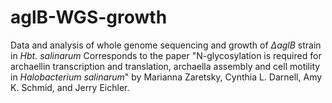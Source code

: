 # aglB-WGS-growth
Data and analysis of whole genome sequencing and growth of _∆aglB_ strain in _Hbt. salinarum_
Corresponds to the paper "N-glycosylation is required for archaellin transcription and translation, archaella assembly and cell motility in _Halobacterium salinarum_" by Marianna Zaretsky, Cynthia L. Darnell, Amy K. Schmid, and Jerry Eichler.



